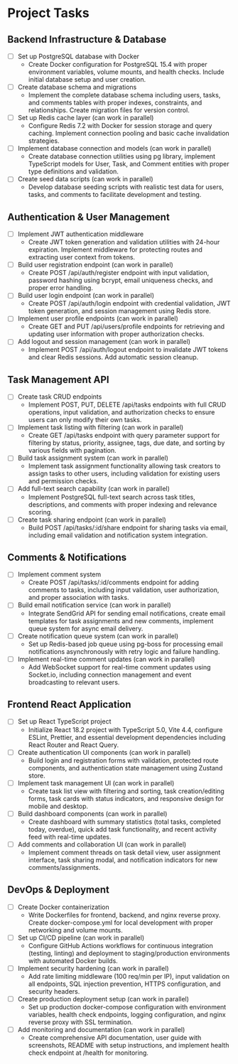 # Project Tasks

## Backend Infrastructure & Database
- [ ] Set up PostgreSQL database with Docker
  - Create Docker configuration for PostgreSQL 15.4 with proper environment variables, volume mounts, and health checks. Include initial database setup and user creation.
- [ ] Create database schema and migrations
  - Implement the complete database schema including users, tasks, and comments tables with proper indexes, constraints, and relationships. Create migration files for version control.
- [ ] Set up Redis cache layer (can work in parallel)
  - Configure Redis 7.2 with Docker for session storage and query caching. Implement connection pooling and basic cache invalidation strategies.
- [ ] Implement database connection and models (can work in parallel)
  - Create database connection utilities using pg library, implement TypeScript models for User, Task, and Comment entities with proper type definitions and validation.
- [ ] Create seed data scripts (can work in parallel)
  - Develop database seeding scripts with realistic test data for users, tasks, and comments to facilitate development and testing.

## Authentication & User Management
- [ ] Implement JWT authentication middleware
  - Create JWT token generation and validation utilities with 24-hour expiration. Implement middleware for protecting routes and extracting user context from tokens.
- [ ] Build user registration endpoint (can work in parallel)
  - Create POST /api/auth/register endpoint with input validation, password hashing using bcrypt, email uniqueness checks, and proper error handling.
- [ ] Build user login endpoint (can work in parallel)
  - Create POST /api/auth/login endpoint with credential validation, JWT token generation, and session management using Redis store.
- [ ] Implement user profile endpoints (can work in parallel)
  - Create GET and PUT /api/users/profile endpoints for retrieving and updating user information with proper authorization checks.
- [ ] Add logout and session management (can work in parallel)
  - Implement POST /api/auth/logout endpoint to invalidate JWT tokens and clear Redis sessions. Add automatic session cleanup.

## Task Management API
- [ ] Create task CRUD endpoints
  - Implement POST, PUT, DELETE /api/tasks endpoints with full CRUD operations, input validation, and authorization checks to ensure users can only modify their own tasks.
- [ ] Implement task listing with filtering (can work in parallel)
  - Create GET /api/tasks endpoint with query parameter support for filtering by status, priority, assignee, tags, due date, and sorting by various fields with pagination.
- [ ] Build task assignment system (can work in parallel)
  - Implement task assignment functionality allowing task creators to assign tasks to other users, including validation for existing users and permission checks.
- [ ] Add full-text search capability (can work in parallel)
  - Implement PostgreSQL full-text search across task titles, descriptions, and comments with proper indexing and relevance scoring.
- [ ] Create task sharing endpoint (can work in parallel)
  - Build POST /api/tasks/:id/share endpoint for sharing tasks via email, including email validation and notification system integration.

## Comments & Notifications
- [ ] Implement comment system
  - Create POST /api/tasks/:id/comments endpoint for adding comments to tasks, including input validation, user authorization, and proper association with tasks.
- [ ] Build email notification service (can work in parallel)
  - Integrate SendGrid API for sending email notifications, create email templates for task assignments and new comments, implement queue system for async email delivery.
- [ ] Create notification queue system (can work in parallel)
  - Set up Redis-based job queue using pg-boss for processing email notifications asynchronously with retry logic and failure handling.
- [ ] Implement real-time comment updates (can work in parallel)
  - Add WebSocket support for real-time comment updates using Socket.io, including connection management and event broadcasting to relevant users.

## Frontend React Application
- [ ] Set up React TypeScript project
  - Initialize React 18.2 project with TypeScript 5.0, Vite 4.4, configure ESLint, Prettier, and essential development dependencies including React Router and React Query.
- [ ] Create authentication UI components (can work in parallel)
  - Build login and registration forms with validation, protected route components, and authentication state management using Zustand store.
- [ ] Implement task management UI (can work in parallel)
  - Create task list view with filtering and sorting, task creation/editing forms, task cards with status indicators, and responsive design for mobile and desktop.
- [ ] Build dashboard components (can work in parallel)
  - Create dashboard with summary statistics (total tasks, completed today, overdue), quick add task functionality, and recent activity feed with real-time updates.
- [ ] Add comments and collaboration UI (can work in parallel)
  - Implement comment threads on task detail view, user assignment interface, task sharing modal, and notification indicators for new comments/assignments.

## DevOps & Deployment
- [ ] Create Docker containerization
  - Write Dockerfiles for frontend, backend, and nginx reverse proxy. Create docker-compose.yml for local development with proper networking and volume mounts.
- [ ] Set up CI/CD pipeline (can work in parallel)
  - Configure GitHub Actions workflows for continuous integration (testing, linting) and deployment to staging/production environments with automated Docker builds.
- [ ] Implement security hardening (can work in parallel)
  - Add rate limiting middleware (100 req/min per IP), input validation on all endpoints, SQL injection prevention, HTTPS configuration, and security headers.
- [ ] Create production deployment setup (can work in parallel)
  - Set up production docker-compose configuration with environment variables, health check endpoints, logging configuration, and nginx reverse proxy with SSL termination.
- [ ] Add monitoring and documentation (can work in parallel)
  - Create comprehensive API documentation, user guide with screenshots, README with setup instructions, and implement health check endpoint at /health for monitoring.


